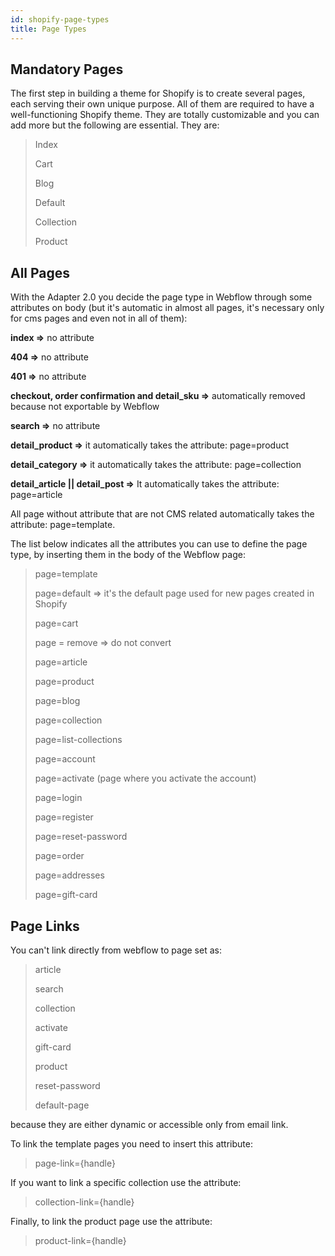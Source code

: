 ```yaml
---
id: shopify-page-types
title: Page Types
---
```


## Mandatory Pages
The first step in building a theme for Shopify is to create several pages, each serving their own unique purpose. All of them are required to have a well-functioning Shopify theme.
They are totally customizable and you can add more but the following are essential.
They are:

> Index
>
> Cart
>
> Blog
>
> Default
>
> Collection
> 
> Product

## All Pages
With the Adapter 2.0 you decide the page type in Webflow through some attributes on body (but it's automatic in almost all pages, it's necessary only for cms pages and even not in all of them):

**index =>** no attribute

**404 =>** no attribute

**401 =>** no attribute

**checkout, order confirmation and detail_sku =>** automatically removed because not exportable by Webflow

**search =>** no attribute

**detail_product =>** it automatically takes the attribute: page=product

**detail_category =>** it automatically takes the attribute: page=collection

**detail_article || detail_post =>** It automatically takes the attribute: page=article

All page without attribute that are not CMS related automatically takes the attribute: page=template.

The list below indicates all the attributes you can use to define the page type, by inserting them in the body of the Webflow page:

> page=template
>
> page=default   => it's the default page used for new pages created in Shopify
>
> page=cart
>
> page = remove => do not convert
>
> page=article
>
> page=product
>
> page=blog
>
> page=collection
>
> page=list-collections
>
> page=account
>
> page=activate (page where you activate the account)
>
> page=login
>
> page=register
>
> page=reset-password
>
> page=order
>
> page=addresses
>
> page=gift-card

## Page Links
You can't link directly from webflow to page set as:

> article
>
> search
>
> collection
>
> activate
>
> gift-card
>
> product
>
> reset-password
>
> default-page

because they are either dynamic or accessible only from email link.

To link the template pages you need to insert this attribute:

> page-link={handle}

If you want to link a specific collection use the attribute:

> collection-link={handle}

Finally, to link the product page use the attribute:

> product-link={handle}


